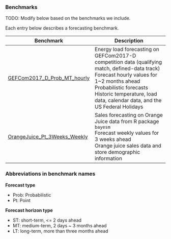 ### Benchmarks

TODO: Modify below based on the benchmarks we include.

Each entry below describes a forecasting benchmark.

| **Benchmark** | **Description** |
| ----------- | --------------- |
|[GEFCom2017_D_Prob_MT_hourly](./GEFCom2017_D_Prob_MT_hourly)| Energy load forecasting on GEFCom2017-D competition data (qualifying match, defined-data track)<br/>Forecast hourly values for 1~2 months ahead<br/>Probabilistic forecasts<br/>Historic temperature, load data, calendar data, and the US Federal Holidays |
|[OrangeJuice_Pt_3Weeks_Weekly](./OrangeJuice_Pt_3Weeks_Weekly)| Sales forecasting on Orange Juice data from R package `bayesm` <br> Forecast weekly values for 3 weeks ahead <br> Orange juice sales data and store demographic information |

### Abbreviations in benchmark names
**Forecast type**  
- Prob: Probabilistic
- Pt: Point

**Forecast horizon type**  
- ST: short-term, <= 2 days ahead
- MT: medium-term, 2 days ~ 3 months ahead
- LT: long-term, more than three months ahead
